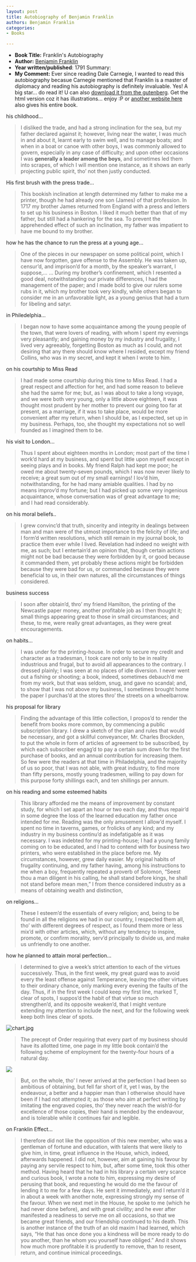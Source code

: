 ```yaml
---
layout: post
title: Autobiography of Benjamin Franklin
authors: Benjamin Franklin
categories:
- Books

---
```


- **Book Title:** Franklin's Autobiography
- **Author:** [Benjamin Franklin](http://en.wikipedia.org/wiki/Benjamin_Franklin)
- **Year written/published**: 1791 Summary:
- **My Comment:** Ever since reading Dale Carnegie, I wanted to read this autobiography becasue Carnegie mentioned that Franklin is a master of diplomacy and reading his autobiography is definitely invaluable. Yes! A big star... do read it! U can also [download it from the gutenberg](http://www.gutenberg.org/etext/20203). Get the html version coz it has illustrations... enjoy :P or [another website here](http://www.earlyamerica.com/lives/franklin/) also gives his entire book.

his childhood…

> I disliked the trade, and had a strong inclination for the sea, but my father declared against it; however, living near the water, I was much in and about it, learnt early to swim well, and to manage boats; and when in a boat or canoe with other boys, I was commonly allowed to govern, especially in any case of difficulty; and upon other occasions I was **generally a leader among the boys**, and sometimes led them into scrapes, of which I will mention one instance, as it shows an early projecting public spirit, tho’ not then justly conducted.

His first brush with the press trade…

> This bookish inclination at length determined my father to make me a printer, though he had already one son (James) of that profession. In 1717 my brother James returned from England with a press and letters to set up his business in Boston. I liked it much better than that of my father, but still had a hankering for the sea. To prevent the apprehended effect of such an inclination, my father was impatient to have me bound to my brother.

how he has the chance to run the press at a young age…

> One of the pieces in our newspaper on some political point, which I have now forgotten, gave offense to the Assembly. He was taken up, censur’d, and imprison’d for a month, by the speaker’s warrant, I suppose,… … During my brother’s confinement, which I resented a good deal, notwithstanding our private differences, I had the management of the paper; and I made bold to give our rulers some rubs in it, which my brother took very kindly, while others began to consider me in an unfavorable light, as a young genius that had a turn for libeling and satyr.

in Philedelphia…

> I began now to have some acquaintance among the young people of the town, that were lovers of reading, with whom I spent my evenings very pleasantly; and gaining money by my industry and frugality, I lived very agreeably, forgetting Boston as much as I could, and not desiring that any there should know where I resided, except my friend Collins, who was in my secret, and kept it when I wrote to him.

on his courtship to Miss Read

> I had made some courtship during this time to Miss Read. I had a great respect and affection for her, and had some reason to believe she had the same for me; but, as I was about to take a long voyage, and we were both very young, only a little above eighteen, it was thought most prudent by her mother to prevent our going too far at present, as a marriage, if it was to take place, would be more convenient after my return, when I should be, as I expected, set up in my business. Perhaps, too, she thought my expectations not so well founded as I imagined them to be.

his visit to London…

> Thus I spent about eighteen months in London; most part of the time I work’d hard at my business, and spent but little upon myself except in seeing plays and in books. My friend Ralph had kept me poor; he owed me about twenty-seven pounds, which I was now never likely to receive; a great sum out of my small earnings! I lov’d him, notwithstanding, for he had many amiable qualities. I had by no means improv’d my fortune; but I had picked up some very ingenious acquaintance, whose conversation was of great advantage to me; and I had read considerably.

on his moral beliefs..

> I grew convinc’d that truth, sincerity and integrity in dealings between man and man were of the utmost importance to the felicity of life; and I form’d written resolutions, which still remain in my journal book, to practice them ever while I lived. Revelation had indeed no weight with me, as such; but I entertain’d an opinion that, though certain actions might not be bad because they were forbidden by it, or good because it commanded them, yet probably these actions might be forbidden because they were bad for us, or commanded because they were beneficial to us, in their own natures, all the circumstances of things considered.

business success

> I soon after obtain’d, thro’ my friend Hamilton, the printing of the Newcastle paper money, another profitable job as I then thought it; small things appearing great to those in small circumstances; and these, to me, were really great advantages, as they were great encouragements.

on habits…

> I was under for the printing-house. In order to secure my credit and character as a tradesman, I took care not only to be in reality industrious and frugal, but to avoid all appearances to the contrary. I dressed plainly; I was seen at no places of idle diversion. I never went out a fishing or shooting; a book, indeed, sometimes debauch’d me from my work, but that was seldom, snug, and gave no scandal; and, to show that I was not above my business, I sometimes brought home the paper I purchas’d at the stores thro’ the streets on a wheelbarrow.

his proposal for library

> Finding the advantage of this little collection, I propos’d to render the benefit from books more common, by commencing a public subscription library. I drew a sketch of the plan and rules that would be necessary, and got a skillful conveyancer, Mr. Charles Brockden, to put the whole in form of articles of agreement to be subscribed, by which each subscriber engag’d to pay a certain sum down for the first purchase of books, and an annual contribution for increasing them. So few were the readers at that time in Philadelphia, and the majority of us so poor, that I was not able, with great industry, to find more than fifty persons, mostly young tradesmen, willing to pay down for this purpose forty shillings each, and ten shillings per annum.

on his reading and some esteemed habits

> This library afforded me the means of improvement by constant study, for which I set apart an hour or two each day, and thus repair’d in some degree the loss of the learned education my father once intended for me. Reading was the only amusement I allow’d myself. I spent no time in taverns, games, or frolicks of any kind; and my industry in my business continu’d as indefatigable as it was necessary. I was indebted for my printing-house; I had a young family coming on to be educated, and I had to contend with for business two printers, who were established in the place before me. My circumstances, however, grew daily easier. My original habits of frugality continuing, and my father having, among his instructions to me when a boy, frequently repeated a proverb of Solomon, “Seest thou a man diligent in his calling, he shall stand before kings, he shall not stand before mean men,” I from thence considered industry as a means of obtaining wealth and distinction,

on religions…

> These I esteem’d the essentials of every religion; and, being to be found in all the religions we had in our country, I respected them all, tho’ with different degrees of respect, as I found them more or less mix’d with other articles, which, without any tendency to inspire, promote, or confirm morality, serv’d principally to divide us, and make us unfriendly to one another.

how he planned to attain moral perfection…

> I determined to give a week’s strict attention to each of the virtues successively. Thus, in the first week, my great guard was to avoid every the least offense against Temperance, leaving the other virtues to their ordinary chance, only marking every evening the faults of the day. Thus, if in the first week I could keep my first line, marked T, clear of spots, I suppos’d the habit of that virtue so much strengthen’d, and its opposite weaken’d, that I might venture extending my attention to include the next, and for the following week keep both lines clear of spots.

![chart.jpg](/img/chart.jpg "chart.jpg")

> The precept of Order requiring that every part of my business should have its allotted time, one page in my little book contain’d the following scheme of employment for the twenty-four hours of a natural day.

![](/img/timetable_franklin.jpg)

> But, on the whole, tho’ I never arrived at the perfection I had been so ambitious of obtaining, but fell far short of it, yet I was, by the endeavour, a better and a happier man than I otherwise should have been if I had not attempted it; as those who aim at perfect writing by imitating the engraved copies, tho’ they never reach the wish’d-for excellence of those copies, their hand is mended by the endeavour, and is tolerable while it continues fair and legible.

on Franklin Effect…

> I therefore did not like the opposition of this new member, who was a gentleman of fortune and education, with talents that were likely to give him, in time, great influence in the House, which, indeed, afterwards happened. I did not, however, aim at gaining his favour by paying any servile respect to him, but, after some time, took this other method. Having heard that he had in his library a certain very scarce and curious book, I wrote a note to him, expressing my desire of perusing that book, and requesting he would do me the favour of lending it to me for a few days. He sent it immediately, and I return’d it in about a week with another note, expressing strongly my sense of the favour. When we next met in the House, he spoke to me (which he had never done before), and with great civility; and he ever after manifested a readiness to serve me on all occasions, so that we became great friends, and our friendship continued to his death. This is another instance of the truth of an old maxim I had learned, which says, “He that has once done you a kindness will be more ready to do you another, than he whom you yourself have obliged.” And it shows how much more profitable it is prudently to remove, than to resent, return, and continue inimical proceedings.
